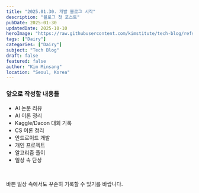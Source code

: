 ```yaml
---
title: "2025.01.30. 개발 블로그 시작"
description: "블로그 첫 포스트"
pubDate: 2025-01-30
updatedDate: 2025-10-10
heroImage: "https://raw.githubusercontent.com/kimstitute/tech-blog/refs/heads/main/src/content/blog/assets/gorapaduck.jpg"
tags: ["Dairy"]
categories: ["Dairy"]
subject: "Tech Blog"
draft: false
featured: false
author: "Kim Minsang"
location: "Seoul, Korea"
---
```


<h3>앞으로 작성할 내용들</h3>
<ul>
  <li> AI 논문 리뷰</li>
  <li> AI 이론 정리</li>
  <li> Kaggle/Dacon 대회 기록</li>
  <li> CS 이론 정리</li>
  <li> 안드로이드 개발</li>
  <li> 개인 프로젝트</li>
  <li> 알고리즘 풀이</li>
  <li> 일상 속 단상</li>
</ul>
<br>
<p>바쁜 일상 속에서도 꾸준히 기록할 수 있기를 바랍니다.</p>
